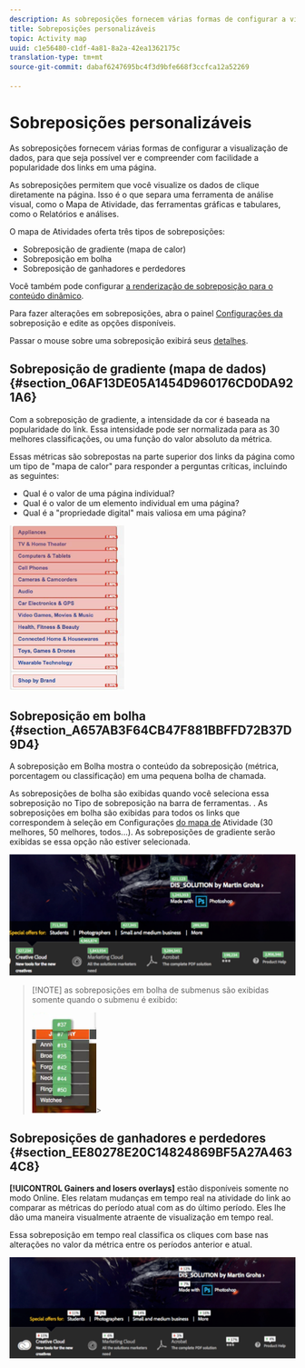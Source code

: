 ```yaml
---
description: As sobreposições fornecem várias formas de configurar a visualização de dados, para que seja possível ver e compreender com facilidade a popularidade dos links em uma página.
title: Sobreposições personalizáveis
topic: Activity map
uuid: c1e56480-c1df-4a81-8a2a-42ea1362175c
translation-type: tm+mt
source-git-commit: dabaf6247695bc4f3d9bfe668f3ccfca12a52269

---
```



# Sobreposições personalizáveis

As sobreposições fornecem várias formas de configurar a visualização de dados, para que seja possível ver e compreender com facilidade a popularidade dos links em uma página.

As sobreposições permitem que você visualize os dados de clique diretamente na página. Isso é o que separa uma ferramenta de análise visual, como o Mapa de Atividade, das ferramentas gráficas e tabulares, como o Relatórios e análises.

O mapa de Atividades oferta três tipos de sobreposições:

* Sobreposição de gradiente (mapa de calor)
* Sobreposição em bolha
* Sobreposição de ganhadores e perdedores

Você também pode configurar [a renderização de sobreposição para o conteúdo dinâmico](/help/analyze/activity-map/activitymap-link-tracking/activitymap-stl-track-custom-elements.md).

Para fazer alterações em sobreposições, abra o painel [Configurações da](/help/analyze/activity-map/activitymap-overlay-settings.md) sobreposição e edite as opções disponíveis.

Passar o mouse sobre uma sobreposição exibirá seus [detalhes](/help/analyze/activity-map/activitymap-overlay-details.md).

## Sobreposição de gradiente (mapa de dados) {#section_06AF13DE05A1454D960176CD0DA921A6}

Com a sobreposição de gradiente, a intensidade da cor é baseada na popularidade do link. Essa intensidade pode ser normalizada para as 30 melhores classificações, ou uma função do valor absoluto da métrica.

Essas métricas são sobrepostas na parte superior dos links da página como um tipo de &quot;mapa de calor&quot; para responder a perguntas críticas, incluindo as seguintes:

* Qual é o valor de uma página individual?
* Qual é o valor de um elemento individual em uma página?
* Qual é a &quot;propriedade digital&quot; mais valiosa em uma página?

![](assets/gradient.png)

## Sobreposição em bolha {#section_A657AB3F64CB47F881BBFFD72B37D9D4}

A sobreposição em Bolha mostra o conteúdo da sobreposição (métrica, porcentagem ou classificação) em uma pequena bolha de chamada.

As sobreposições de bolha são exibidas quando você seleciona essa sobreposição no Tipo de sobreposição na barra de ferramentas. . As sobreposições em bolha são exibidas para todos os links que correspondem à seleção em Configurações [do mapa de](/help/analyze/activity-map/activitymap-overlay-settings.md) Atividade (30 melhores, 50 melhores, todos...). As sobreposições de gradiente serão exibidas se essa opção não estiver selecionada.

![](assets/bubble_overlay.png)

>[!NOTE] as sobreposições em bolha de submenus são exibidas somente quando o submenu é exibido:
>
>![](assets/bubbles_submenu.png)>

## Sobreposições de ganhadores e perdedores {#section_EE80278E20C14824869BF5A27A4634C8}

**[!UICONTROL Gainers and losers overlays]** estão disponíveis somente no modo Online. Eles relatam mudanças em tempo real na atividade do link ao comparar as métricas do período atual com as do último período. Eles lhe dão uma maneira visualmente atraente de visualização em tempo real.

Essa sobreposição em tempo real classifica os cliques com base nas alterações no valor da métrica entre os períodos anterior e atual.

![](assets/gainers_losers.png)

